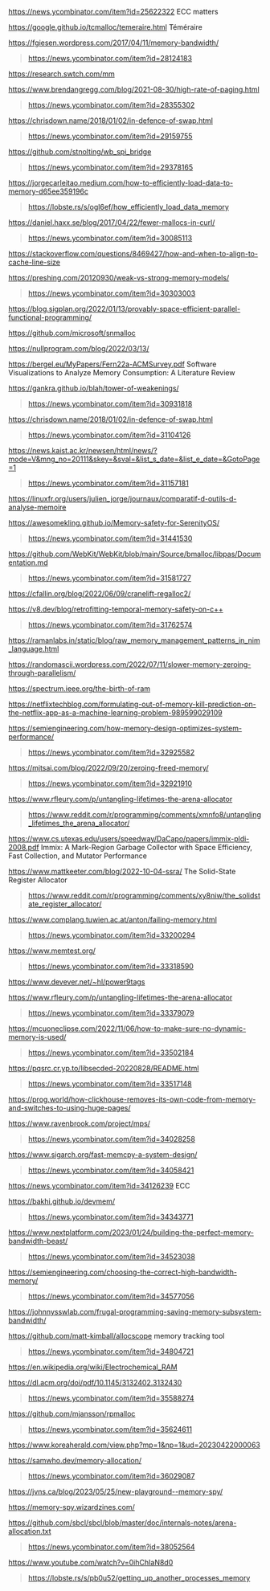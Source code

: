 https://news.ycombinator.com/item?id=25622322 ECC matters

https://google.github.io/tcmalloc/temeraire.html Téméraire

https://fgiesen.wordpress.com/2017/04/11/memory-bandwidth/
> https://news.ycombinator.com/item?id=28124183

https://research.swtch.com/mm

https://www.brendangregg.com/blog/2021-08-30/high-rate-of-paging.html
> https://news.ycombinator.com/item?id=28355302

https://chrisdown.name/2018/01/02/in-defence-of-swap.html
> https://news.ycombinator.com/item?id=29159755

https://github.com/stnolting/wb_spi_bridge
> https://news.ycombinator.com/item?id=29378165

https://jorgecarleitao.medium.com/how-to-efficiently-load-data-to-memory-d65ee359196c
> https://lobste.rs/s/ogl6ef/how_efficiently_load_data_memory

https://daniel.haxx.se/blog/2017/04/22/fewer-mallocs-in-curl/
> https://news.ycombinator.com/item?id=30085113

https://stackoverflow.com/questions/8469427/how-and-when-to-align-to-cache-line-size

https://preshing.com/20120930/weak-vs-strong-memory-models/
> https://news.ycombinator.com/item?id=30303003

https://blog.sigplan.org/2022/01/13/provably-space-efficient-parallel-functional-programming/

https://github.com/microsoft/snmalloc

https://nullprogram.com/blog/2022/03/13/

https://bergel.eu/MyPapers/Fern22a-ACMSurvey.pdf Software Visualizations to Analyze Memory Consumption: A Literature Review

https://gankra.github.io/blah/tower-of-weakenings/
> https://news.ycombinator.com/item?id=30931818

https://chrisdown.name/2018/01/02/in-defence-of-swap.html
> https://news.ycombinator.com/item?id=31104126

https://news.kaist.ac.kr/newsen/html/news/?mode=V&mng_no=20111&skey=&sval=&list_s_date=&list_e_date=&GotoPage=1
> https://news.ycombinator.com/item?id=31157181

https://linuxfr.org/users/julien_jorge/journaux/comparatif-d-outils-d-analyse-memoire

https://awesomekling.github.io/Memory-safety-for-SerenityOS/
> https://news.ycombinator.com/item?id=31441530

https://github.com/WebKit/WebKit/blob/main/Source/bmalloc/libpas/Documentation.md
> https://news.ycombinator.com/item?id=31581727

https://cfallin.org/blog/2022/06/09/cranelift-regalloc2/

https://v8.dev/blog/retrofitting-temporal-memory-safety-on-c++
> https://news.ycombinator.com/item?id=31762574

https://ramanlabs.in/static/blog/raw_memory_management_patterns_in_nim_language.html

https://randomascii.wordpress.com/2022/07/11/slower-memory-zeroing-through-parallelism/

https://spectrum.ieee.org/the-birth-of-ram

https://netflixtechblog.com/formulating-out-of-memory-kill-prediction-on-the-netflix-app-as-a-machine-learning-problem-989599029109

https://semiengineering.com/how-memory-design-optimizes-system-performance/
> https://news.ycombinator.com/item?id=32925582

https://mjtsai.com/blog/2022/09/20/zeroing-freed-memory/
> https://news.ycombinator.com/item?id=32921910

https://www.rfleury.com/p/untangling-lifetimes-the-arena-allocator
> https://www.reddit.com/r/programming/comments/xmnfo8/untangling_lifetimes_the_arena_allocator/

https://www.cs.utexas.edu/users/speedway/DaCapo/papers/immix-pldi-2008.pdf Immix: A Mark-Region Garbage Collector with Space Efficiency, Fast Collection, and Mutator Performance

https://www.mattkeeter.com/blog/2022-10-04-ssra/ The Solid-State Register Allocator
> https://www.reddit.com/r/programming/comments/xy8niw/the_solidstate_register_allocator/

https://www.complang.tuwien.ac.at/anton/failing-memory.html
> https://news.ycombinator.com/item?id=33200294

https://www.memtest.org/
> https://news.ycombinator.com/item?id=33318590

https://www.devever.net/~hl/power9tags

https://www.rfleury.com/p/untangling-lifetimes-the-arena-allocator
> https://news.ycombinator.com/item?id=33379079

https://mcuoneclipse.com/2022/11/06/how-to-make-sure-no-dynamic-memory-is-used/
> https://news.ycombinator.com/item?id=33502184

https://pqsrc.cr.yp.to/libsecded-20220828/README.html
> https://news.ycombinator.com/item?id=33517148

https://prog.world/how-clickhouse-removes-its-own-code-from-memory-and-switches-to-using-huge-pages/

https://www.ravenbrook.com/project/mps/
> https://news.ycombinator.com/item?id=34028258

https://www.sigarch.org/fast-memcpy-a-system-design/
> https://news.ycombinator.com/item?id=34058421

https://news.ycombinator.com/item?id=34126239 ECC

https://bakhi.github.io/devmem/
> https://news.ycombinator.com/item?id=34343771

https://www.nextplatform.com/2023/01/24/building-the-perfect-memory-bandwidth-beast/
> https://news.ycombinator.com/item?id=34523038

https://semiengineering.com/choosing-the-correct-high-bandwidth-memory/
> https://news.ycombinator.com/item?id=34577056

https://johnnysswlab.com/frugal-programming-saving-memory-subsystem-bandwidth/

https://github.com/matt-kimball/allocscope memory tracking tool
> https://news.ycombinator.com/item?id=34804721

https://en.wikipedia.org/wiki/Electrochemical_RAM

https://dl.acm.org/doi/pdf/10.1145/3132402.3132430
> https://news.ycombinator.com/item?id=35588274

https://github.com/mjansson/rpmalloc
> https://news.ycombinator.com/item?id=35624611

https://www.koreaherald.com/view.php?mp=1&np=1&ud=20230422000063

https://samwho.dev/memory-allocation/
> https://news.ycombinator.com/item?id=36029087

https://jvns.ca/blog/2023/05/25/new-playground--memory-spy/

https://memory-spy.wizardzines.com/

https://github.com/sbcl/sbcl/blob/master/doc/internals-notes/arena-allocation.txt
> https://news.ycombinator.com/item?id=38052564

https://www.youtube.com/watch?v=0ihChIaN8d0
> https://lobste.rs/s/pb0u52/getting_up_another_processes_memory